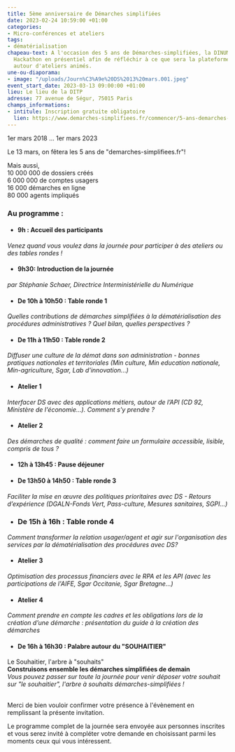 ```yaml
---
title: 5ème anniversaire de Démarches simplifiées
date: 2023-02-24 10:59:00 +01:00
categories:
- Micro-conférences et ateliers
tags:
- dématérialisation
chapeau-text: A l'occasion des 5 ans de Démarches-simplifiées, la DINUM organise un
  Hackathon en présentiel afin de réfléchir à ce que sera la plateforme dans 5 ans
  autour d'ateliers animés.
une-ou-diaporama:
- image: "/uploads/Journ%C3%A9e%20DS%2013%20mars.001.jpeg"
event_start_date: 2023-03-13 09:00:00 +01:00
lieu: Le lieu de la DITP
adresse: 77 avenue de Ségur, 75015 Paris
champs_informations:
- intitule: Inscription gratuite obligatoire
  lien: https://www.demarches-simplifiees.fr/commencer/5-ans-demarches-simplifiees-fr-13-mars-2023?utm_source=sendinblue&utm_campaign=Info-lettre%20Spciale%20%205me%20anniversaire%20Dmarches%20simplifies%20le%2013%20mars%202023%2077%20avenue%20de%20Sgur&utm_medium=email
---
```


1er mars 2018 ... 1er mars 2023
 
Le 13 mars, on fêtera les 5 ans de "demarches-simplifiees.fr"!
 
Mais aussi,
<br> 10 000 000 de dossiers créés
<br> 6 000 000 de comptes usagers
<br> 16 000 démarches en ligne
<br> 80 000 agents impliqués


### Au programme :
* #### 9h : Accueil des participants
*Venez quand vous voulez dans la journée pour participer à des ateliers ou des tables rondes !*

* #### 9h30: Introduction de la journée 
*par Stéphanie Schaer, Directrice  Interministérielle du Numérique*

* #### De 10h à 10h50 : Table ronde 1
*Quelles contributions de démarches simplifiées à la dématérialisation des procédures administratives ? Quel bilan, quelles perspectives ?*

* #### De 11h à 11h50 : Table ronde 2
*Diffuser une culture de la démat dans son administration - bonnes pratiques nationales et territoriales (Min culture, Min education nationale, Min-agriculture, Sgar, Lab d'innovation...)*

* #### Atelier 1
*Interfacer DS avec des applications métiers, autour de l’API (CD 92, Ministère de l'économie…). Comment s'y prendre ?*

* #### Atelier 2
*Des démarches de qualité : comment faire un formulaire accessible, lisible, compris de tous ?*

* #### 12h à 13h45 : Pause déjeuner

* #### De 13h50 à 14h50 : Table ronde 3
*Faciliter la mise en œuvre des politiques prioritaires avec DS - Retours d’expérience (DGALN-Fonds Vert, Pass-culture, Mesures sanitaires, SGPI...)*

* ### De 15h à 16h : Table ronde 4
*Comment transformer la relation usager/agent et agir sur l'organisation des services par la dématérialisation des procédures avec DS?*

* #### Atelier 3
*Optimisation des processus financiers avec le RPA et les API (avec les participations de l'AIFE, Sgar Occitanie, Sgar Bretagne…)*

* #### Atelier 4
*Comment prendre en compte les cadres et les obligations lors de la création d’une démarche : présentation du guide à la création des démarches*

* #### De 16h à 16h30 : Palabre autour du "SOUHAITIER"
Le Souhaitier, l'arbre à "souhaits" 
<br> **Construisons ensemble les démarches simplifiées de demain**
<br> *Vous pouvez passer sur toute la journée pour venir déposer votre souhait sur "le souhaitier", l'arbre à souhaits démarches-simplifiées !* 

<br>
Merci de bien vouloir confirmer votre présence à l'évènement en remplissant la présente invitation.

Le programme complet de la journée sera envoyée aux personnes inscrites et vous serez invité à compléter votre demande en choisissant parmi les moments ceux qui vous intéressent.